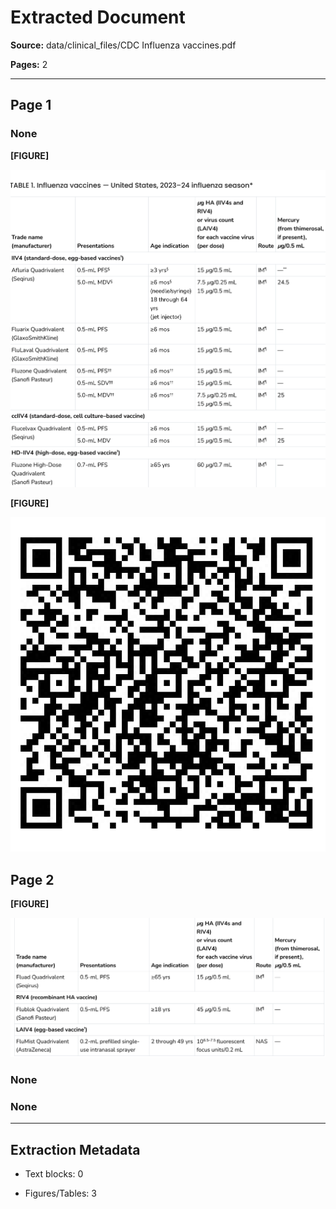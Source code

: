 # Extracted Document

**Source:** data/clinical_files/CDC Influenza vaccines.pdf

**Pages:** 2

---


## Page 1


### None


**[FIGURE]**

![Figure from page 1](figures/figure_p1_9716afe6.png)


**[FIGURE]**

![Figure from page 1](figures/figure_p1_bd948d1d.png)


## Page 2


**[FIGURE]**

![Figure from page 2](figures/figure_p2_718038fc.png)


### None


### None


---

## Extraction Metadata

- Text blocks: 0

- Figures/Tables: 3
